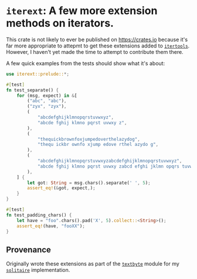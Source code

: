 # `iterext`: A few more extension methods on iterators.

This crate is not likely to ever be published on <https://crates.io> because it's
far more appropriate to attepmt to get these extensions added to
[`itertools`](https://crates.io/crates/itertools). However, I haven't yet made the time
to attempt to contribute them there.

A few quick examples from the tests should show what it's about:

```rust
use iterext::prelude::*;

#[test]
fn test_separate() {
    for (msg, expect) in &[
        ("abc", "abc"),
        ("zyx", "zyx"),
        (
            "abcdefghijklmnopqrstuvwxyz",
            "abcde fghij klmno pqrst uvwxy z",
        ),
        (
            "thequickbrownfoxjumpedoverthelazydog",
            "thequ ickbr ownfo xjump edove rthel azydo g",
        ),
        (
            "abcdefghijklmnopqrstuvwxyzabcdefghijklmnopqrstuvwxyz",
            "abcde fghij klmno pqrst uvwxy zabcd efghi jklmn opqrs tuvwx yz",
        ),
    ] {
        let got: String = msg.chars().separate(' ', 5);
        assert_eq!(&got, expect,);
    }
}

#[test]
fn test_padding_chars() {
    let have = "foo".chars().pad('X', 5).collect::<String>();
    assert_eq!(have, "fooXX");
}
```

## Provenance

Originally wrote these extensions as part of the [`textbyte`](https://github.com/coriolinus/solitaire/blob/master/src/textbyte.rs)
module for my [`solitaire`](https://github.com/coriolinus/solitaire/) implementation.
